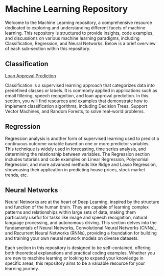 # Machine Learning Repository

Welcome to the Machine Learning repository, a comprehensive resource dedicated to exploring and understanding different facets of machine learning. This repository is structured to provide insights, code examples, and discussions on various machine learning paradigms, including Classification, Regression, and Neural Networks. Below is a brief overview of each sub-section within this repository.

## Classification
[Loan Approval Prediction](https://github.com/Illias-b/Loan-Approval-Prediction.git)

Classification is a supervised learning approach that categorizes data into predefined classes or labels. It is commonly applied in applications such as email filtering, speech recognition, and loan approval prediction. In this section, you will find resources and examples that demonstrate how to implement classification algorithms, including Decision Trees, Support Vector Machines, and Random Forests, to solve real-world problems.

## Regression

Regression analysis is another form of supervised learning used to predict a continuous outcome variable based on one or more predictor variables. This technique is widely used in forecasting, time series analysis, and determining the relationship between variables. The Regression section includes tutorials and code examples on Linear Regression, Polynomial Regression, and more advanced methods like Ridge and Lasso Regression, showcasing their application in predicting house prices, stock market trends, etc.

## Neural Networks

Neural Networks are at the heart of Deep Learning, inspired by the structure and function of the human brain. They are capable of learning complex patterns and relationships within large sets of data, making them particularly useful for tasks like image and speech recognition, natural language processing, and autonomous driving. This section delves into the fundamentals of Neural Networks, Convolutional Neural Networks (CNNs), and Recurrent Neural Networks (RNNs), providing a foundation for building and training your own neural network models on diverse datasets.

Each section in this repository is designed to be self-contained, offering both theoretical explanations and practical coding examples. Whether you are new to machine learning or looking to expand your knowledge in specific areas, this repository aims to be a valuable resource for your learning journey.
